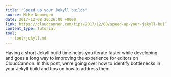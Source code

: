 ```yaml
---
title: "Speed up your Jekyll builds"
source: Mike Neumegen
date: 2017-12-08 20:26:00 +0000
link: https://cloudcannon.com/tips/2017/12/08/speed-up-your-jekyll-builds/
content_type: Tutorial
tool:
  - tool/jekyll.md 
---
```

Having a short Jekyll build time helps you iterate faster while developing and goes a long way to improving the experience for editors on CloudCannon. In this post, we’re going over how to identify bottlenecks in your Jekyll build and tips on how to address them.





